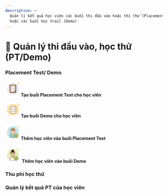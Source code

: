 ```yaml
---
description: >-
  Quản lí kết quả học viên các buổi thi đầu vào hoặc thi thử (Placement Test)
  hoặc các buổi học trail (Demo)
---
```


# 📰 Quản lý thi đầu vào, học thử (PT/Demo)

### Placement Test/ Demo

![](../.gitbook/assets/icons8-test-passed-50.png)**Tạo buổi Placement Test cho học viên**

![](../.gitbook/assets/icons8-report-card-50.png)**Tạo buổi Demo cho học viên**

#### ![](../.gitbook/assets/icons8-add-user-male-50.png)Thêm học viên vào buổi Placement Test

#### ![](../.gitbook/assets/icons8-add-female-user-50.png) Thêm học viên vào buổi Demo

### Thu phí học thử

### Quản lý kết quả PT của học viên
